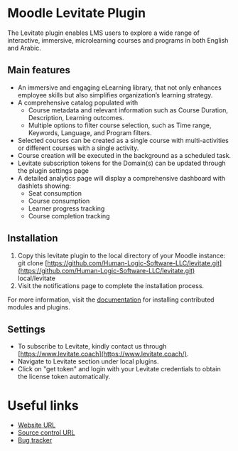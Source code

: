 # Moodle Levitate Plugin  
The Levitate plugin enables LMS users to explore a wide range of interactive, immersive, microlearning courses and programs in both English and Arabic.


## Main features
* An immersive and engaging eLearning library, that not only enhances employee skills but also simplifies organization’s learning strategy.
* A comprehensive catalog populated with 
  - Course metadata and relevant information such as Course Duration, Description, Learning outcomes.
  - Multiple options to filter course selection, such as Time range,  Keywords, Language, and Program filters.
* Selected courses can be created as a single course with multi-activities or different courses with a single activity.
* Course creation will be executed in the background as a scheduled task.
* Levitate subscription tokens for the Domain(s) can be updated through the plugin settings page
* A detailed analytics page will display a comprehensive dashboard with dashlets showing:
  - Seat consumption
  - Course consumption
  - Learner progress tracking
  - Course completion tracking


## Installation
1.	Copy this levitate plugin to the local directory of your Moodle instance: git clone [https://github.com/Human-Logic-Software-LLC/levitate.git](https://github.com/Human-Logic-Software-LLC/levitate.git) local/levitate
2.	Visit the notifications page to complete the installation process.

For more information, visit the [documentation](https://docs.moodle.org/403/en/Installing_plugins) for installing contributed modules and plugins.


## Settings
* To subscribe to Levitate, kindly contact us through [https://www.levitate.coach](https://www.levitate.coach/).
* Navigate to Levitate section under local plugins. 
* Click on "get token" and login with your Levitate credentials to obtain the license token automatically. 


# Useful links
*	[Website URL](https://www.levitate.coach/)
*	[Source control URL](https://github.com/Human-Logic-Software-LLC/Levitate)
*	[Bug tracker](https://github.com/Human-Logic-Software-LLC/Levitate/issues)

